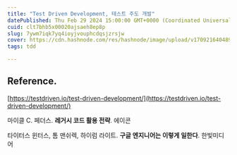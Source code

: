 ```yaml
---
title: "Test Driven Development, 테스트 주도 개발"
datePublished: Thu Feb 29 2024 15:00:00 GMT+0000 (Coordinated Universal Time)
cuid: clt7bhb5x00020ajsaeh8ep8p
slug: 7ywm7iqk7yq4ioyjvouphcdqsjzrsjw
cover: https://cdn.hashnode.com/res/hashnode/image/upload/v1709216404892/1089e714-c27d-42e7-9d74-dc8725e8f9aa.webp
tags: tdd

---
```


## Reference.

[https://testdriven.io/test-driven-development/](https://testdriven.io/test-driven-development/)

마이클 C. 페더스. **레거시 코드 활용 전략**. 에이콘

타이터스 윈터스, 톰 맨쉬렉, 하이럼 라이트. **구글 엔지니어는 이렇게 일한다**. 한빛미디어